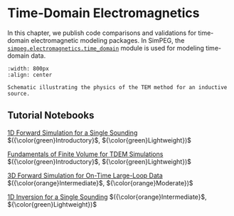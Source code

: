 Time-Domain Electromagnetics
============================

In this chapter, we publish code comparisons and validations for time-domain electromagnetic modeling packages.
In SimPEG, the
[`simpeg.electromagnetics.time_domain`](xref:simpeg#simpeg.electromagnetics.time_domain)
module is used for modeling time-domain data.

```{figure} ../../assets/website_images/tem_physics.png
:width: 800px
:align: center

Schematic illustrating the physics of the TEM method for an inductive source.
```

## Tutorial Notebooks

[1D Forward Simulation for a Single Sounding](time-domain-em/fwd_tdem_1d) $({\color{green}Introductory}$, ${\color{green}Lightweight})$
<br />

[Fundamentals of Finite Volume for TDEM Simulations](time-domain-em/fwd_tdem_fundamentals) $({\color{green}Introductory}$, ${\color{green}Lightweight})$
<br />

[3D Forward Simulation for On-Time Large-Loop Data](time-domain-em/fwd_utem_3d) $({\color{orange}Intermediate}$, ${\color{orange}Moderate})$
<br />

[1D Inversion for a Single Sounding](time-domain-em/inv_tdem_1d) $({\color{orange}Intermediate}$, ${\color{green}Lightweight})$
<br />

